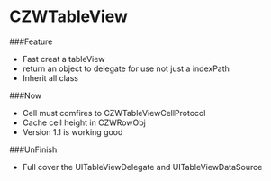 # CZWTableView

###Feature
*	Fast creat a tableView
*	return an object to delegate for use not just a indexPath
*	Inherit all class

###Now
*	Cell must comfires to CZWTableViewCellProtocol
*	Cache cell height in CZWRowObj
*	Version 1.1 is working good

###UnFinish
*	Full cover the UITableViewDelegate and UITableViewDataSource
